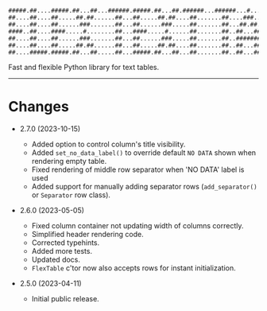 ```ascii
#####.##....#####.##...##...######.#####.##...##.######...######...#....#####..##....#####
##....##....##.....##.##......##...##.....##.##....##.......##....###...##..##.##....##...
##....##....##......###.......##...##......###.....##.......##...##.##..##..##.##....##...
####..##....####.....#........##...####.....#......##.......##..##...##.#####..##....####.
##....##....##......###.......##...##......###.....##.......##..#######.##..##.##....##...
##....##....##.....##.##......##...##.....##.##....##.......##..##...##.##..##.##....##...
##....#####.#####.##...##.....##...#####.##...##...##.......##..##...##.#####..#####.#####
```

Fast and flexible Python library for text tables.

---

# Changes

* 2.7.0 (2023-10-15)
  * Added option to control column's title visibility.
  * Added `set_no_data_label()` to override default `NO DATA` shown when rendering empty table.
  * Fixed rendering of middle row separator when 'NO DATA' label is used
  * Added support for manually adding separator rows (`add_separator()` or `Separator` row class).


* 2.6.0 (2023-05-05)
  * Fixed column container not updating width of columns correctly.
  * Simplified header rendering code.
  * Corrected typehints.
  * Added more tests.
  * Updated docs.
  * `FlexTable` c'tor now also accepts rows for instant initialization.


* 2.5.0 (2023-04-11)
  * Initial public release.
